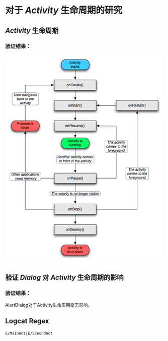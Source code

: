 # 对于 *Activity* 生命周期的研究

## *Activity* 生命周期

### 验证结果：

![参见图片](./activitylifecycle.png)

## 验证 *Dialog* 对 *Activity* 生命周期的影响

### 验证结果：

AlertDialog对于Activity生命周期毫无影响。

## Logcat Regex

```
E/MainAct|E/SceondAct
```